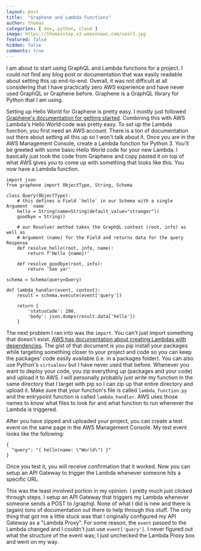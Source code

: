 ```yaml
---
layout: post
title:  "Graphene and Lambda Functions"
author: thomas
categories: [ dev, python, cloud ]
image: https://thomasstep.s3.amazonaws.com/seal1.jpg
featured: false
hidden: false
comments: true
---
```

I am about to start using GraphQL and Lambda functions for a project. I could not find any blog post or documentation that was easily readable about setting this up end-to-end. Overall, it was not difficult at all considering that I have practically zero AWS experience and have never used GraphQL or Graphene before. Graphene is a GraphQL library for Python that I am using.

Setting up Hello World for Graphene is pretty easy. I mostly just followed [Graphene's documentation for getting started](https://docs.graphene-python.org/en/latest/quickstart/). Combining this with AWS Lambda's Hello World code was pretty easy. To set up the Lambda function, you first need an AWS account. There is a ton of documentation out there about setting all this up so I won't talk about it. Once you are in the AWS Management Console, create a Lambda function for Python 3. You'll be greeted with some basic Hello World code for your new Lambda. I basically just took the code from Graphene and copy pasted it on top of what AWS gives you to come up with something that looks like this. You now have a Lambda function.

```
import json
from graphene import ObjectType, String, Schema

class Query(ObjectType):
    # this defines a Field `hello` in our Schema with a single Argument `name`
    hello = String(name=String(default_value="stranger"))
    goodbye = String()

    # our Resolver method takes the GraphQL context (root, info) as well as
    # Argument (name) for the Field and returns data for the query Response
    def resolve_hello(root, info, name):
        return f'Hello {name}!'

    def resolve_goodbye(root, info):
        return 'See ya!'

schema = Schema(query=Query)

def lambda_handler(event, context):
    result = schema.execute(event['query'])

    return {
        'statusCode': 200,
        'body': json.dumps(result.data['hello'])
    }
```

The next problem I ran into was the `import`. You can't just import something that doesn't exist. [AWS has documentation about creating Lambdas with dependencies](https://docs.aws.amazon.com/lambda/latest/dg/lambda-python-how-to-create-deployment-package.html#python-package-dependencies). The gist of that document is you pip install your packages while targeting something closer to your project and code so you can keep the packages' code easily available (i.e. in a packages folder). You can also use Python's `virtualenv` but I have never used that before. Whenever you want to deploy your code, you zip everything up (packages and your code) and upload it to AWS. I will personally probably just write my function in the same directory that I target with pip so I can zip up that entire directory and upload it. Make sure that your function's file is called `lambda_function.py` and the entrypoint function is called `lambda_handler`. AWS uses those names to know what files to look for and what function to run whenever the Lambda is triggered.

After you have zipped and uploaded your project, you can create a test event on the same page in the AWS Management Console. My test event looks like the following:

```
{
  "query": "{ hello(name: \"World\") }"
}
```

Once you test it, you will receive confirmation that it worked. Now you can setup an API Gateway to trigger the Lambda whenever someone hits a specific URL.

This was the least involved portion in my opinion. I pretty much just clicked through steps. I setup an API Gateway that triggers my Lambda whenever someone sends a POST to /graphql. None of what I did is new and there is (again) tons of documentation out there to help through this stuff. The only thing that got me a little stuck was that I originally configured my API Gateway as a "Lambda Proxy". For some reason, the `event` passed to the Lambda changed and I couldn't just use `event['query']`. I never figured out what the structure of the event was; I just unchecked the Lambda Proxy box and went on my way.
